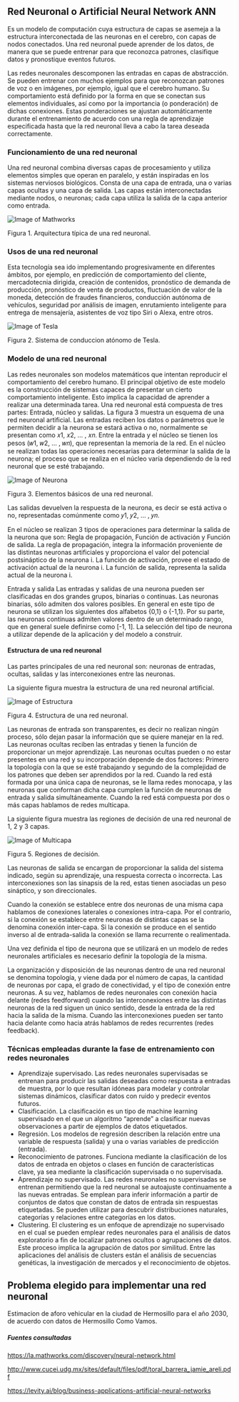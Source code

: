 ## Red Neuronal o Artificial Neural Network ANN

Es un modelo de computación cuya estructura de capas se asemeja a la estructura interconectada de las neuronas en el cerebro, con capas de nodos conectados. Una red neuronal puede aprender de los datos, de manera que se puede entrenar para que reconozca patrones, clasifique datos y pronostique eventos futuros.

Las redes neuronales descomponen las entradas en capas de abstracción. Se pueden entrenar con muchos ejemplos para que reconozcan patrones de voz o en imágenes, por ejemplo, igual que el cerebro humano. Su comportamiento está definido por la forma en que se conectan sus elementos individuales, así como por la importancia (o ponderación) de dichas conexiones. Estas ponderaciones se ajustan automáticamente durante el entrenamiento de acuerdo con una regla de aprendizaje especificada hasta que la red neuronal lleva a cabo la tarea deseada correctamente.


### Funcionamiento de una red neuronal

Una red neuronal combina diversas capas de procesamiento y utiliza elementos simples que operan en paralelo, y están inspiradas en los sistemas nerviosos biológicos. Consta de una capa de entrada, una o varias capas ocultas y una capa de salida. Las capas están interconectadas mediante nodos, o neuronas; cada capa utiliza la salida de la capa anterior como entrada.

![Image of Mathworks](https://la.mathworks.com/discovery/neural-network/_jcr_content/mainParsys3/discoverysubsection_1001794945/mainParsys3/image.adapt.full.medium.svg/1681892840122.svg)

Figura 1. Arquitectura típica de una red neuronal.

### Usos de una red neuronal

Esta tecnología sea ido implementando progresivamente en diferentes ámbitos, por ejemplo, en predicción de comportamiento del cliente, mercadotecnia dirigida, creación de contenidos, pronóstico de demanda de producción, pronóstico de venta de productos, fluctuación de valor de la moneda, detección de fraudes financieros, conducción autónoma de vehículos, seguridad por análisis de imagen, enrutamiento inteligente para entrega de mensajería, asistentes de voz tipo Siri o Alexa, entre otros. 

![Image of Tesla](https://i.ytimg.com/vi/Vn-H2VpXAhM/maxresdefault.jpg)

Figura 2. Sistema de conduccion atónomo de Tesla.


### Modelo de una red neuronal

Las redes neuronales son modelos matemáticos que intentan reproducir el comportamiento del cerebro humano. El principal objetivo de este modelo es la construcción de sistemas capaces de presentar un cierto comportamiento inteligente. Esto implica la capacidad de aprender a realizar una determinada tarea. 
Una red neuronal está compuesta de tres partes: Entrada, núcleo y salidas. 
La figura 3 muestra un esquema de una red neuronal artificial. 
Las entradas reciben los datos o parámetros que le permiten decidir a la neurona se estará activa o no, normalmente se presentan como 𝑥1, 𝑥2, … , 𝑥𝑛. 
Entre la entrada y el núcleo se tienen los pesos (𝑤1, 𝑤2, … , 𝑤𝑛), que representan la memoria de la red. 
En el núcleo se realizan todas las operaciones necesarias para determinar la salida de la neurona; el proceso que se realiza en el núcleo varía dependiendo de la red neuronal que se esté trabajando. 

![Image of Neurona](https://gjorge.files.wordpress.com/2007/08/nueva-imagen.png)

Figura 3. Elementos básicos de una red neuronal.

Las salidas devuelven la respuesta de la neurona, es decir se está activa o no, representadas comúnmente como 𝑦1, 𝑦2, … , 𝑦𝑛.

En el núcleo se realizan 3 tipos de operaciones para determinar la salida de la neurona que son: Regla de propagación, Función de activación y Función de salida. La regla de propagación, integra la información proveniente de las distintas neuronas artificiales y proporciona el valor del potencial postsináptico de la neurona i. La función de activación, provee el estado de activación actual de la neurona i. La función de salida, representa la salida actual de la neurona i.

Entrada y salida Las entradas y salidas de una neurona pueden ser clasificadas en dos grandes grupos, binarias o continuas. Las neuronas binarias, sólo admiten dos valores posibles. En general en este tipo de neurona se utilizan los siguientes dos alfabetos {0,1} o {-1,1}. Por su parte, las neuronas continuas admiten valores dentro de un determinado rango, que en general suele definirse como [-1, 1]. La selección del tipo de neurona a utilizar depende de la aplicación y del modelo a construir.


#### Estructura de una red neuronal

Las partes principales de una red neuronal son: neuronas de entradas, ocultas, salidas y las interconexiones entre las neuronas.

La siguiente figura muestra la estructura de una red neuronal artificial.

![Image of Estructura](https://www.scielo.cl/img/revistas/infotec/v31n1//0718-0764-infotec-31-01-273-gf1.png)

Figura 4. Estructura de una red neuronal.

Las neuronas de entrada son transparentes, es decir no realizan ningún proceso, sólo dejan pasar la información que se quiere manejar en la red.
Las neuronas ocultas reciben las entradas y tienen la función de proporcionar un mejor aprendizaje. Las neuronas ocultas pueden o no estar presentes en una red y su incorporación depende de dos factores: Primero la topología con la que se esté trabajando y segundo de la complejidad de los patrones que deben ser aprendidos por la red.
Cuando la red está formada por una única capa de neuronas, se le llama redes monocapa, y las neuronas que conforman dicha capa cumplen la función de neuronas de entrada y salida simultáneamente. Cuando la red está compuesta por dos o más capas hablamos de redes multicapa.

La siguiente figura muestra las regiones de decisión de una red neuronal de 1, 2 y 3 capas.

![Image of Multicapa](https://upload.wikimedia.org/wikipedia/commons/0/04/Perceptr%C3%B3nMulticapa.png)

Figura 5. Regiones de decisión.

Las neuronas de salida se encargan de proporcionar la salida del sistema indicado, según su aprendizaje, una respuesta correcta o incorrecta.
Las interconexiones son las sinapsis de la red, estas tienen asociadas un peso sináptico, y son direccionales.

Cuando la conexión se establece entre dos neuronas de una misma capa hablamos de conexiones laterales o conexiones intra-capa. Por el contrario, si la conexión se establece entre neuronas de distintas capas se la denomina conexión inter-capa. Si la conexión se produce en el sentido inverso al de entrada-salida la conexión se llama recurrente o realimentada.

Una vez definida el tipo de neurona que se utilizará en un modelo de redes neuronales artificiales es necesario definir la topología de la misma.

La organización y disposición de las neuronas dentro de una red neuronal se denomina topología, y viene dada por el número de capas, la cantidad de neuronas por capa, el grado de conectividad, y el tipo de conexión entre neuronas.
A su vez, hablamos de redes neuronales con conexión hacia delante (redes feedforward) cuando las interconexiones entre las distintas neuronas de la red siguen un único sentido, desde la entrada de la red hacia la salida de la misma. Cuando las interconexiones pueden ser tanto hacia delante como hacia atrás hablamos de redes recurrentes (redes feedback).

### Técnicas empleadas durante la fase de entrenamiento con redes neuronales

- Aprendizaje supervisado.
Las redes neuronales supervisadas se entrenan para producir las salidas deseadas como respuesta a entradas de muestra, por lo que resultan idóneas para modelar y controlar sistemas dinámicos, clasificar datos con ruido y predecir eventos futuros.
- Clasificación.
La clasificación es un tipo de machine learning supervisado en el que un algoritmo “aprende” a clasificar nuevas observaciones a partir de ejemplos de datos etiquetados.
- Regresión.
Los modelos de regresión describen la relación entre una variable de respuesta (salida) y una o varias variables de predicción (entrada).
- Reconocimiento de patrones.
Funciona mediante la clasificación de los datos de entrada en objetos o clases en función de características clave, ya sea mediante la clasificación supervisada o no supervisada.
- Aprendizaje no supervisado.
Las redes neuronales no supervisadas se entrenan permitiendo que la red neuronal se autoajuste continuamente a las nuevas entradas. Se emplean para inferir información a partir de conjuntos de datos que constan de datos de entrada sin respuestas etiquetadas. Se pueden utilizar para descubrir distribuciones naturales, categorías y relaciones entre categorías en los datos.
- Clustering.
El clustering es un enfoque de aprendizaje no supervisado en el cual se pueden emplear redes neuronales para el análisis de datos exploratorio a fin de localizar patrones ocultos o agrupaciones de datos. Este proceso implica la agrupación de datos por similitud. Entre las aplicaciones del análisis de clusters están el análisis de secuencias genéticas, la investigación de mercados y el reconocimiento de objetos.

## Problema elegido para implementar una red neuronal

Estimacion de aforo vehicular en la ciudad de Hermosillo para el año 2030, de acuerdo con datos de Hermosillo Como Vamos.


##### Fuentes consultadas

https://la.mathworks.com/discovery/neural-network.html

http://www.cucei.udg.mx/sites/default/files/pdf/toral_barrera_jamie_areli.pdf 

https://levity.ai/blog/business-applications-artificial-neural-networks 

